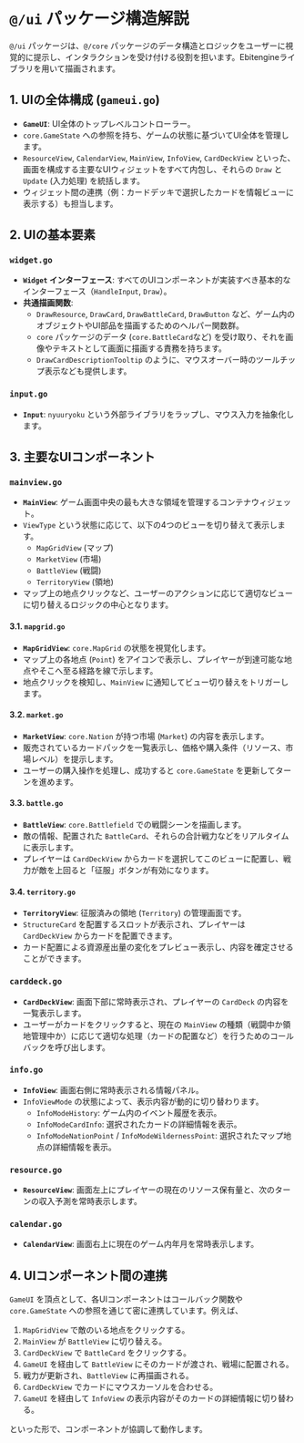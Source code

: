 # `@/ui` パッケージ構造解説

`@/ui` パッケージは、`@/core` パッケージのデータ構造とロジックをユーザーに視覚的に提示し、インタラクションを受け付ける役割を担います。Ebitengineライブラリを用いて描画されます。

## 1. UIの全体構成 (`gameui.go`)

- **`GameUI`**: UI全体のトップレベルコントローラー。
- `core.GameState` への参照を持ち、ゲームの状態に基づいてUI全体を管理します。
- `ResourceView`, `CalendarView`, `MainView`, `InfoView`, `CardDeckView` といった、画面を構成する主要なUIウィジェットをすべて内包し、それらの `Draw` と `Update` (入力処理) を統括します。
- ウィジェット間の連携（例：カードデッキで選択したカードを情報ビューに表示する）も担当します。

## 2. UIの基本要素

### `widget.go`
- **`Widget` インターフェース**: すべてのUIコンポーネントが実装すべき基本的なインターフェース（`HandleInput`, `Draw`）。
- **共通描画関数**:
    - `DrawResource`, `DrawCard`, `DrawBattleCard`, `DrawButton` など、ゲーム内のオブジェクトやUI部品を描画するためのヘルパー関数群。
    - `core` パッケージのデータ (`core.BattleCard`など) を受け取り、それを画像やテキストとして画面に描画する責務を持ちます。
    - `DrawCardDescriptionTooltip` のように、マウスオーバー時のツールチップ表示なども提供します。

### `input.go`
- **`Input`**: `nyuuryoku` という外部ライブラリをラップし、マウス入力を抽象化します。

## 3. 主要なUIコンポーネント

### `mainview.go`
- **`MainView`**: ゲーム画面中央の最も大きな領域を管理するコンテナウィジェット。
- `ViewType` という状態に応じて、以下の4つのビューを切り替えて表示します。
    - `MapGridView` (マップ)
    - `MarketView` (市場)
    - `BattleView` (戦闘)
    - `TerritoryView` (領地)
- マップ上の地点クリックなど、ユーザーのアクションに応じて適切なビューに切り替えるロジックの中心となります。

#### 3.1. `mapgrid.go`
- **`MapGridView`**: `core.MapGrid` の状態を視覚化します。
- マップ上の各地点 (`Point`) をアイコンで表示し、プレイヤーが到達可能な地点やそこへ至る経路を線で示します。
- 地点クリックを検知し、`MainView` に通知してビュー切り替えをトリガーします。

#### 3.2. `market.go`
- **`MarketView`**: `core.Nation` が持つ市場 (`Market`) の内容を表示します。
- 販売されているカードパックを一覧表示し、価格や購入条件（リソース、市場レベル）を提示します。
- ユーザーの購入操作を処理し、成功すると `core.GameState` を更新してターンを進めます。

#### 3.3. `battle.go`
- **`BattleView`**: `core.Battlefield` での戦闘シーンを描画します。
- 敵の情報、配置された `BattleCard`、それらの合計戦力などをリアルタイムに表示します。
- プレイヤーは `CardDeckView` からカードを選択してこのビューに配置し、戦力が敵を上回ると「征服」ボタンが有効になります。

#### 3.4. `territory.go`
- **`TerritoryView`**: 征服済みの領地 (`Territory`) の管理画面です。
- `StructureCard` を配置するスロットが表示され、プレイヤーは `CardDeckView` からカードを配置できます。
- カード配置による資源産出量の変化をプレビュー表示し、内容を確定させることができます。

### `carddeck.go`
- **`CardDeckView`**: 画面下部に常時表示され、プレイヤーの `CardDeck` の内容を一覧表示します。
- ユーザーがカードをクリックすると、現在の `MainView` の種類（戦闘中か領地管理中か）に応じて適切な処理（カードの配置など）を行うためのコールバックを呼び出します。

### `info.go`
- **`InfoView`**: 画面右側に常時表示される情報パネル。
- `InfoViewMode` の状態によって、表示内容が動的に切り替わります。
    - `InfoModeHistory`: ゲーム内のイベント履歴を表示。
    - `InfoModeCardInfo`: 選択されたカードの詳細情報を表示。
    - `InfoModeNationPoint` / `InfoModeWildernessPoint`: 選択されたマップ地点の詳細情報を表示。

### `resource.go`
- **`ResourceView`**: 画面左上にプレイヤーの現在のリソース保有量と、次のターンの収入予測を常時表示します。

### `calendar.go`
- **`CalendarView`**: 画面右上に現在のゲーム内年月を常時表示します。

## 4. UIコンポーネント間の連携

`GameUI` を頂点として、各UIコンポーネントはコールバック関数や `core.GameState` への参照を通じて密に連携しています。例えば、

1. `MapGridView` で敵のいる地点をクリックする。
2. `MainView` が `BattleView` に切り替える。
3. `CardDeckView` で `BattleCard` をクリックする。
4. `GameUI` を経由して `BattleView` にそのカードが渡され、戦場に配置される。
5. 戦力が更新され、`BattleView` に再描画される。
6. `CardDeckView` でカードにマウスカーソルを合わせる。
7. `GameUI` を経由して `InfoView` の表示内容がそのカードの詳細情報に切り替わる。

といった形で、コンポーネントが協調して動作します。
